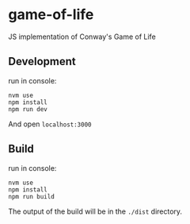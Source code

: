 # game-of-life
JS implementation of Conway's Game of Life

## Development
run in console:
```
nvm use
npm install
npm run dev
```
And open `localhost:3000`

## Build
run in console:
```
nvm use
npm install
npm run build
```

The output of the build will be in the `./dist` directory.
